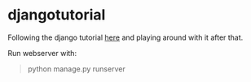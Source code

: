 # djangotutorial
Following the django tutorial [here](https://docs.djangoproject.com/en/2.0/intro/tutorial01/)
and playing around with it after that.

Run webserver with:
> python manage.py runserver
